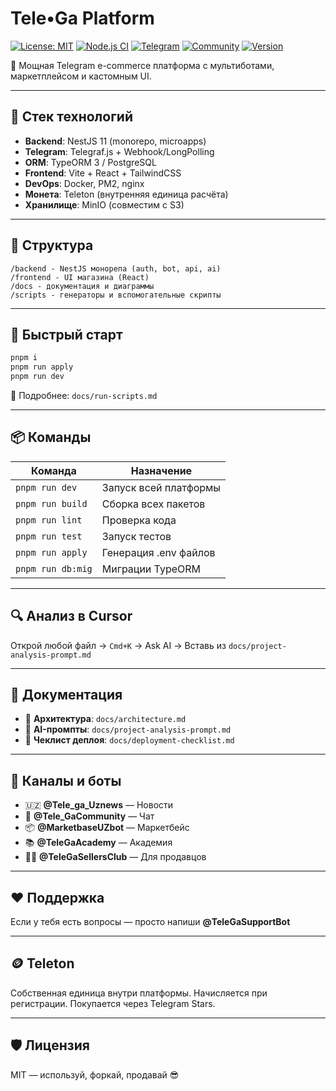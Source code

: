 # Tele•Ga Platform

[![License: MIT](https://img.shields.io/badge/License-MIT-yellow.svg)](https://opensource.org/licenses/MIT)
[![Node.js CI](https://github.com/your-username/telega-platform-1/actions/workflows/ci.yml/badge.svg)](https://github.com/your-username/telega-platform-1/actions/workflows/ci.yml)
[![Telegram](https://img.shields.io/badge/Telegram-@TeleGaSupportBot-blue.svg)](https://t.me/TeleGaSupportBot)
[![Community](https://img.shields.io/badge/Community-@Tele_GaCommunity-green.svg)](https://t.me/Tele_GaCommunity)
[![Version](https://img.shields.io/badge/version-1.0.0-blue.svg)](https://github.com/your-username/telega-platform-1)

🚀 Мощная Telegram e-commerce платформа с мультиботами, маркетплейсом и кастомным UI.

---

## 🔧 Стек технологий

- **Backend**: NestJS 11 (monorepo, microapps)
- **Telegram**: Telegraf.js + Webhook/LongPolling
- **ORM**: TypeORM 3 / PostgreSQL
- **Frontend**: Vite + React + TailwindCSS
- **DevOps**: Docker, PM2, nginx
- **Монета**: Teleton (внутренняя единица расчёта)
- **Хранилище**: MinIO (совместим с S3)

---

## 📁 Структура

```
/backend - NestJS монорепа (auth, bot, api, ai)
/frontend - UI магазина (React)
/docs - документация и диаграммы
/scripts - генераторы и вспомогательные скрипты
```

---

## 🚀 Быстрый старт

```bash
pnpm i
pnpm run apply
pnpm run dev
```

📄 Подробнее: `docs/run-scripts.md`

---

## 📦 Команды

| Команда | Назначение |
|---------|------------|
| `pnpm run dev` | Запуск всей платформы |
| `pnpm run build` | Сборка всех пакетов |
| `pnpm run lint` | Проверка кода |
| `pnpm run test` | Запуск тестов |
| `pnpm run apply` | Генерация .env файлов |
| `pnpm run db:mig` | Миграции TypeORM |

---

## 🔍 Анализ в Cursor

Открой любой файл → `Cmd+K` → Ask AI → Вставь из `docs/project-analysis-prompt.md`

---

## 📄 Документация

- 📘 **Архитектура**: `docs/architecture.md`
- 🧠 **AI-промпты**: `docs/project-analysis-prompt.md`
- 🚢 **Чеклист деплоя**: `docs/deployment-checklist.md`

---

## 📡 Каналы и боты

- 🇺🇿 **@Tele_ga_Uznews** — Новости
- 💬 **@Tele_GaCommunity** — Чат
- 📦 **@MarketbaseUZbot** — Маркетбейс
- 📚 **@TeleGaAcademy** — Академия
- 👨‍💻 **@TeleGaSellersClub** — Для продавцов

---

## ❤️ Поддержка

Если у тебя есть вопросы — просто напиши **@TeleGaSupportBot**

---

## 🪙 Teleton

Собственная единица внутри платформы. Начисляется при регистрации. Покупается через Telegram Stars.

---

## 🛡️ Лицензия

MIT — используй, форкай, продавай 😎
